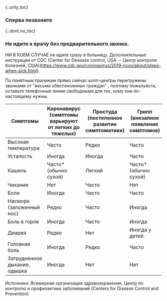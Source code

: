 {:.only_toc}
### Сперва позвоните

{:.dont.no_toc}
### Не идите к врачу без предварительного звонка.

НИ В КОЕМ СЛУЧАЕ не идите сразу в больницу. Дополнительные инструкции от CDC (Center for Desease control, USA -- Центр контроля болезней, США)(https://www.cdc.gov/coronavirus/2019-ncov/about/steps-when-sick.html).

По понятным причинам прямо сейчас колл-центры перегружены звонками от "весьма обеспокоенных граждан" , поэтому пожалуйста, оставьте телефонные линии свободными для тех, кому они по-настоящему нужны.

<div class="table-wrap" markdown="1">

| Симптомы             | Коронавирус (симптомы варьируют от легких до тяжелых) | Простуда (постепенное развитие симптоматики) | Грипп (внезапное появление симптомов) |
|----------------------|--------------------------------------------------|----------------------------------|--------------------------------|
| Высокая температура                | Часто                                           | Редко                             | Часто                         |
| Усталость              | Иногда                                        | Иногда                        | Часто                         |
| Кашель                | Часто* (обычно сухой)                            | Легкий                             | Часто* (обычно сухой)        |
| Чихание             | Нет                                               | Часто                           | Нет                             |
| Боли       | Иногда                                        | Часто                           | Часто                         |
| Насморк (заложенный нос) | Редко                                             | Часто                           | Иногда                      |
| Боль в горле         | Иногда                                        | Часто                           | Иногда                      |
| Диарея             | Редко                                             | Нет                               | Иногда у детей        |
| Головная боль            | Иногда                                        | Редко                             | Часто                         |
| Затрудненное дыхание, одышка | Иногда                                        | Нет                               | Нет                             |

</div>

Источники: Всемирная организация здравоохранения, Центр по контролю и профилактике заболеваний (Centers for Disease Control and Prevention)
